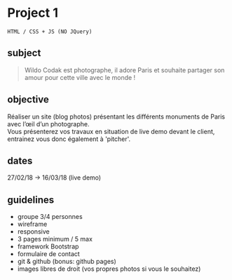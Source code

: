 # Project 1
`HTML / CSS + JS (NO JQuery)`

## subject

> Wildo Codak est photographe, il adore Paris et souhaite partager son amour pour cette ville avec le monde !

## objective

Réaliser un site (blog photos) présentant les différents monuments de Paris avec l’œil d’un photographe.  
Vous présenterez vos travaux en situation de live demo devant le client, entrainez vous donc également à 'pitcher'.

## dates
27/02/18 -> 16/03/18 (live demo)

## guidelines

- groupe 3/4 personnes
- wireframe
- responsive
- 3 pages minimum / 5 max
- framework Bootstrap
- formulaire de contact
- git & github (bonus: github pages)
- images libres de droit (vos propres photos si vous le souhaitez)

